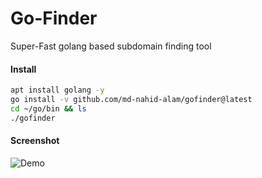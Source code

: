 # Go-Finder
Super-Fast golang based subdomain finding tool

#### Install

````bash
apt install golang -y
go install -v github.com/md-nahid-alam/gofinder@latest
cd ~/go/bin && ls
./gofinder
````
#### Screenshot

![Demo](https://k.top4top.io/p_2586t2zyt0.png "Demo")
